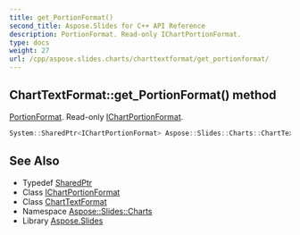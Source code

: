 ```yaml
---
title: get_PortionFormat()
second_title: Aspose.Slides for C++ API Reference
description: PortionFormat. Read-only IChartPortionFormat.
type: docs
weight: 27
url: /cpp/aspose.slides.charts/charttextformat/get_portionformat/
---
```

## ChartTextFormat::get_PortionFormat() method


[PortionFormat](../../../aspose.slides/portionformat/). Read-only [IChartPortionFormat](../../ichartportionformat/).

```cpp
System::SharedPtr<IChartPortionFormat> Aspose::Slides::Charts::ChartTextFormat::get_PortionFormat() override
```

## See Also

* Typedef [SharedPtr](../../system/sharedptr/)
* Class [IChartPortionFormat](../ichartportionformat/)
* Class [ChartTextFormat](./)
* Namespace [Aspose::Slides::Charts](../)
* Library [Aspose.Slides](../../)